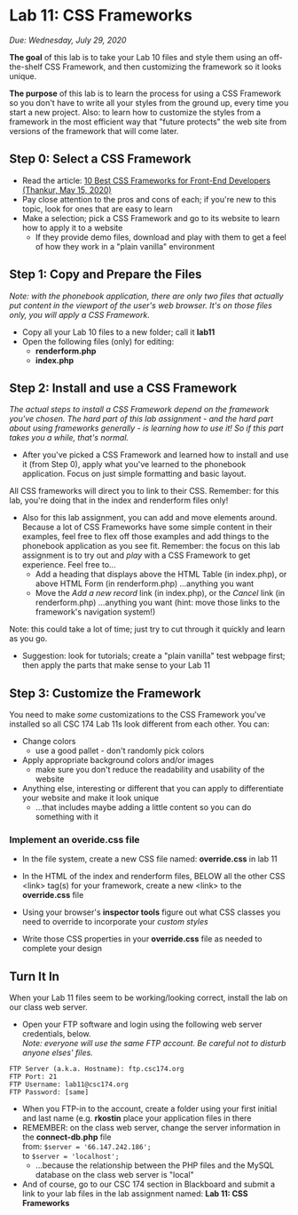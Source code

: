 # Lab 11: CSS Frameworks

*Due: Wednesday, July 29, 2020*

**The goal** of this lab is to take your Lab 10 files and style them using an off-the-shelf CSS Framework, and then customizing the framework so it looks unique.

**The purpose** of this lab is to learn the process for using a CSS Framework so you don't have to write all your styles from the ground up, every time you start a new project.  Also: to learn how to customize the styles from a framework in the most efficient way that "future protects" the web site from versions of the framework that will come later.

## Step 0: Select a CSS Framework

-  Read the article: [10 Best CSS Frameworks for Front-End Developers (Thankur, May 15, 2020)](https://geekflare.com/best-css-frameworks/)
  - Pay close attention to the pros and cons of each; if you're new to this topic, look for ones that are easy to learn
- Make a selection; pick a CSS Framework and go to its website to learn how to apply it to a website
  - If they provide demo files, download and play with them to get a feel of how they work in a "plain vanilla" environment

## Step 1: Copy and Prepare the Files

*Note: with the phonebook application, there are only two files that actually put content in the viewport of the user's web browser.  It's on those files only, you will apply a CSS Framework.*

- Copy all your Lab 10 files to a new folder; call it **lab11**
- Open the following files (only) for editing:
  - **renderform.php**
  - **index.php**

## Step 2: Install and use a CSS Framework

*The actual steps to install a CSS Framework depend on the framework you've chosen.  The hard part of this lab assignment - and the hard part about using frameworks generally - is learning how to use it!  So if this part takes you a while, that's normal.*

- After you've picked a CSS Framework and learned how to install and use it (from Step 0), apply what you've learned to the phonebook application.  Focus on just simple formatting and basic layout.

All CSS frameworks will direct you to link to their CSS.  Remember: for this lab, you're doing that in the index and renderform files only!

- Also for this lab assignment, you can add and move elements around.  Because a lot of CSS Frameworks have some simple content in their examples, feel free to flex off those examples and add things to the phonebook application as you see fit.  Remember: the focus on this lab assignment is to try out and *play* with a CSS Framework to get experience.  Feel free to...
  - Add a heading that displays above the HTML Table (in index.php), or above HTML Form (in renderform.php) ...anything you want
  - Move the *Add a new record* link (in index.php), or the *Cancel* link (in renderform.php) ...anything you want (hint: move those links to the framework's navigation system!)

Note: this could take a lot of time; just try to cut through it quickly and learn as you go.

- Suggestion: look for tutorials; create a "plain vanilla" test webpage first; then apply the parts that make sense to your Lab 11

## Step 3: Customize the Framework

You need to make *some* customizations to the CSS Framework you've installed so all CSC 174 Lab 11s look different from each other.  You can:

- Change colors
  - use a good pallet - don't randomly pick colors
- Apply appropriate background colors and/or images
  - make sure you don't reduce the readability and usability of the website
- Anything else, interesting or different that you can apply to differentiate your website and make it look unique
  - ...that includes maybe adding a little content so you can do something with it

### Implement an overide.css file

- In the file system, create a new CSS file named: **override.css** in lab 11
- In the HTML of the index and renderform files, BELOW all the other CSS \<link> tag(s) for your framework, create a new \<link> to the **override.css** file

- Using your browser's **inspector tools** figure out what CSS classes you need to override to incorporate your *custom styles*
- Write those CSS properties in your **override.css** file as needed to complete your design

## Turn It In

When your Lab 11 files seem to be working/looking correct, install the lab on our class web server.

- Open your FTP software and login using the following web server credentials, below.<br>*Note: everyone will use the same FTP account. Be careful not to disturb anyone elses' files.*

```
FTP Server (a.k.a. Hostname): ftp.csc174.org
FTP Port: 21
FTP Username: lab11@csc174.org
FTP Password: [same]
```

- When you FTP-in to the account, create a folder using your first initial and last name (e.g. **rkostin** place your application files in there
- REMEMBER: on the class web server, change the server information in the **connect-db.php** file<br>from: `$server = '66.147.242.186';` <br>to `$server = 'localhost';`
  - ...because the relationship between the PHP files and the MySQL database on the class web server is "local" 
- And of course, go to our CSC 174 section in Blackboard and submit a link to your lab files in the lab assignment named: **Lab 11: CSS Frameworks**
